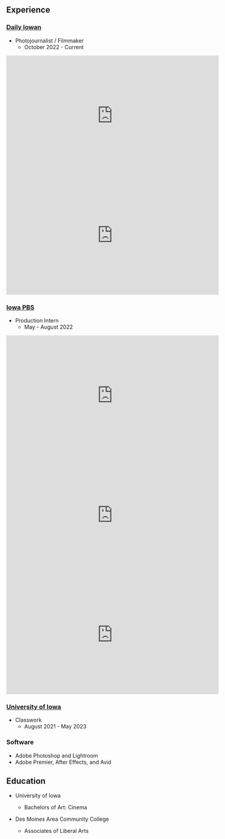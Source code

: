 ## Experience

### [Daily Iowan](https://dailyiowan.com/)

- Photojournalist / Filmmaker
  - October 2022 - Current

<iframe width="560" height="315" src="https://www.youtube.com/embed/cb-vHwnbZ8c" title="YouTube video player" frameborder="0" allow="accelerometer; clipboard-write; encrypted-media; gyroscope; picture-in-picture; web-share" allowfullscreen></iframe>
<iframe width="560" height="315" src="https://www.youtube.com/embed/b2dlV8lVQCI" title="YouTube video player" frameborder="0" allow="accelerometer; clipboard-write; encrypted-media; gyroscope; picture-in-picture; web-share" allowfullscreen></iframe>

### [Iowa PBS](https://www.iowapbs.org/)

- Production Intern
  - May - August 2022

<iframe width="560" height="315" src="https://www.youtube.com/embed/w6nKmQMTOM0" title="YouTube video player" frameborder="0" allow="accelerometer; clipboard-write; encrypted-media; gyroscope; picture-in-picture; web-share" allowfullscreen></iframe>
<iframe width="560" height="315" src="https://www.youtube.com/embed/vm-zUkGbOKE" title="YouTube video player" frameborder="0" allow="accelerometer; clipboard-write; encrypted-media; gyroscope; picture-in-picture; web-share" allowfullscreen></iframe>
<iframe width="560" height="315" src="https://www.youtube.com/embed/cyhQDCQxjoU" title="YouTube video player" frameborder="0" allow="accelerometer; clipboard-write; encrypted-media; gyroscope; picture-in-picture; web-share" allowfullscreen></iframe>

### [University of Iowa](https://catalog.registrar.uiowa.edu/liberal-arts-sciences/cinematic-arts/cinema-minor/)

- Classwork
  - August 2021 - May 2023

### Software

- Adobe Photoshop and Lightroom
- Adobe Premier, After Effects, and Avid

## Education

- University of Iowa
  - Bachelors of Art: Cinema

- Des Moines Area Community College
  - Associates of Liberal Arts

